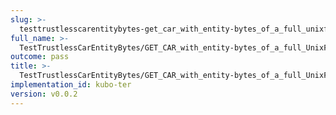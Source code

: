 ```yaml
---
slug: >-
  testtrustlesscarentitybytes-get_car_with_entity-bytes_of_a_full_unixfs_file_(format-car)-header_content-disposition
full_name: >-
  TestTrustlessCarEntityBytes/GET_CAR_with_entity-bytes_of_a_full_UnixFS_file_(format=car)/Header_Content-Disposition
outcome: pass
title: >-
  TestTrustlessCarEntityBytes/GET_CAR_with_entity-bytes_of_a_full_UnixFS_file_(format=car)/Header_Content-Disposition
implementation_id: kubo-ter
version: v0.0.2
---
```


